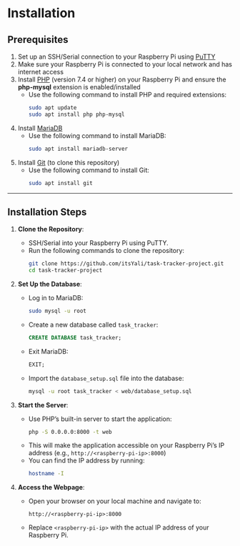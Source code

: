 # Installation

## Prerequisites
1. Set up an SSH/Serial connection to your Raspberry Pi using [PuTTY](https://www.putty.org/)
2. Make sure your Raspberry Pi is connected to your local network and has internet access
3. Install [PHP](https://www.php.net/downloads) (version 7.4 or higher) on your Raspberry Pi and ensure the **php-mysql** extension is enabled/installed
   - Use the following command to install PHP and required extensions:
     ```bash
     sudo apt update
     sudo apt install php php-mysql
     ```
4. Install [MariaDB](https://mariadb.org/download/)
   - Use the following command to install MariaDB:
     ```bash
     sudo apt install mariadb-server
     ```
5. Install [Git](https://git-scm.com/downloads) (to clone this repository)
   - Use the following command to install Git:
     ```bash
     sudo apt install git
     ```

---

## Installation Steps
1. **Clone the Repository**:
   - SSH/Serial into your Raspberry Pi using PuTTY.
   - Run the following commands to clone the repository:
     ```bash
     git clone https://github.com/itsYali/task-tracker-project.git
     cd task-tracker-project
     ```

2. **Set Up the Database**:
   - Log in to MariaDB:
     ```bash
     sudo mysql -u root
     ```
   - Create a new database called `task_tracker`:
     ```sql
     CREATE DATABASE task_tracker;
     ```
   - Exit MariaDB:
     ```sql
     EXIT;
     ```
   - Import the `database_setup.sql` file into the database:
     ```bash
     mysql -u root task_tracker < web/database_setup.sql
     ```

3. **Start the Server**:
   - Use PHP’s built-in server to start the application:
     ```bash
     php -S 0.0.0.0:8000 -t web
     ```
   - This will make the application accessible on your Raspberry Pi’s IP address (e.g., `http://<raspberry-pi-ip>:8000`)
   - You can find the IP address by running:
     ```bash
     hostname -I
     ```

4. **Access the Webpage**:
   - Open your browser on your local machine and navigate to:
     ```
     http://<raspberry-pi-ip>:8000
     ```
   - Replace `<raspberry-pi-ip>` with the actual IP address of your Raspberry Pi. 
